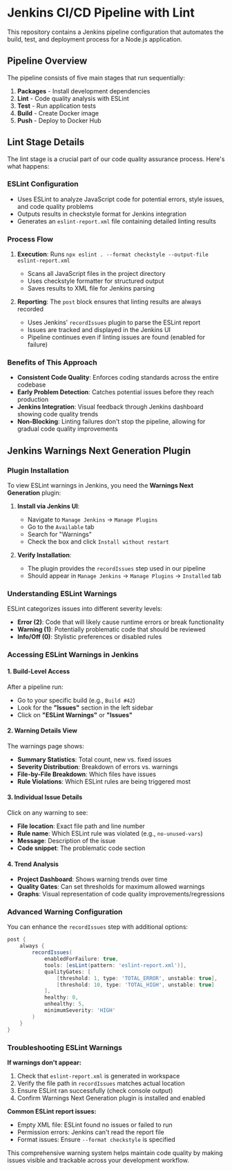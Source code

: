 # Jenkins CI/CD Pipeline with Lint

This repository contains a Jenkins pipeline configuration that automates the build, test, and deployment process for a Node.js application.

## Pipeline Overview

The pipeline consists of five main stages that run sequentially:

1. **Packages** - Install development dependencies
2. **Lint** - Code quality analysis with ESLint
3. **Test** - Run application tests
4. **Build** - Create Docker image
5. **Push** - Deploy to Docker Hub

## Lint Stage Details

The lint stage is a crucial part of our code quality assurance process. Here's what happens:

### ESLint Configuration
- Uses ESLint to analyze JavaScript code for potential errors, style issues, and code quality problems
- Outputs results in checkstyle format for Jenkins integration
- Generates an `eslint-report.xml` file containing detailed linting results

### Process Flow
1. **Execution**: Runs `npx eslint . --format checkstyle --output-file eslint-report.xml`
   - Scans all JavaScript files in the project directory
   - Uses checkstyle formatter for structured output
   - Saves results to XML file for Jenkins parsing

2. **Reporting**: The `post` block ensures that linting results are always recorded
   - Uses Jenkins' `recordIssues` plugin to parse the ESLint report
   - Issues are tracked and displayed in the Jenkins UI
   - Pipeline continues even if linting issues are found (enabled for failure)

### Benefits of This Approach
- **Consistent Code Quality**: Enforces coding standards across the entire codebase
- **Early Problem Detection**: Catches potential issues before they reach production
- **Jenkins Integration**: Visual feedback through Jenkins dashboard showing code quality trends
- **Non-Blocking**: Linting failures don't stop the pipeline, allowing for gradual code quality improvements

## Jenkins Warnings Next Generation Plugin

### Plugin Installation
To view ESLint warnings in Jenkins, you need the **Warnings Next Generation** plugin:

1. **Install via Jenkins UI**:
   - Navigate to `Manage Jenkins` → `Manage Plugins`
   - Go to the `Available` tab
   - Search for "Warnings"
   - Check the box and click `Install without restart`

2. **Verify Installation**:
   - The plugin provides the `recordIssues` step used in our pipeline
   - Should appear in `Manage Jenkins` → `Manage Plugins` → `Installed` tab

### Understanding ESLint Warnings

ESLint categorizes issues into different severity levels:

- **Error (2)**: Code that will likely cause runtime errors or break functionality
- **Warning (1)**: Potentially problematic code that should be reviewed
- **Info/Off (0)**: Stylistic preferences or disabled rules

### Accessing ESLint Warnings in Jenkins

#### 1. Build-Level Access
After a pipeline run:
- Go to your specific build (e.g., `Build #42`)
- Look for the **"Issues"** section in the left sidebar
- Click on **"ESLint Warnings"** or **"Issues"**

#### 2. Warning Details View
The warnings page shows:
- **Summary Statistics**: Total count, new vs. fixed issues
- **Severity Distribution**: Breakdown of errors vs. warnings
- **File-by-File Breakdown**: Which files have issues
- **Rule Violations**: Which ESLint rules are being triggered most

#### 3. Individual Issue Details
Click on any warning to see:
- **File location**: Exact file path and line number
- **Rule name**: Which ESLint rule was violated (e.g., `no-unused-vars`)
- **Message**: Description of the issue
- **Code snippet**: The problematic code section

#### 4. Trend Analysis
- **Project Dashboard**: Shows warning trends over time
- **Quality Gates**: Can set thresholds for maximum allowed warnings
- **Graphs**: Visual representation of code quality improvements/regressions

### Advanced Warning Configuration

You can enhance the `recordIssues` step with additional options:

```groovy
post {
    always {
        recordIssues(
            enabledForFailure: true,
            tools: [esLint(pattern: 'eslint-report.xml')],
            qualityGates: [
                [threshold: 1, type: 'TOTAL_ERROR', unstable: true],
                [threshold: 10, type: 'TOTAL_HIGH', unstable: true]
            ],
            healthy: 0,
            unhealthy: 5,
            minimumSeverity: 'HIGH'
        )
    }
}
```

### Troubleshooting ESLint Warnings

**If warnings don't appear:**
1. Check that `eslint-report.xml` is generated in workspace
2. Verify the file path in `recordIssues` matches actual location
3. Ensure ESLint ran successfully (check console output)
4. Confirm Warnings Next Generation plugin is installed and enabled

**Common ESLint report issues:**
- Empty XML file: ESLint found no issues or failed to run
- Permission errors: Jenkins can't read the report file
- Format issues: Ensure `--format checkstyle` is specified

This comprehensive warning system helps maintain code quality by making issues visible and trackable across your development workflow.